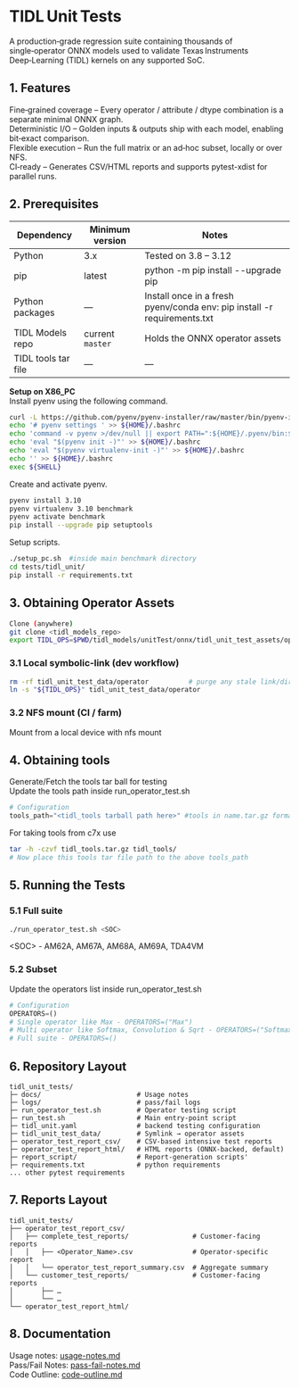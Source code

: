 # TIDL Unit Tests
A production‑grade regression suite containing thousands of single‑operator ONNX models used to validate Texas Instruments Deep‑Learning (TIDL) kernels on any supported SoC.

## 1. Features
Fine‑grained coverage – Every operator / attribute / dtype combination is a separate minimal ONNX graph.<br>
Deterministic I/O – Golden inputs & outputs ship with each model, enabling bit‑exact comparison.<br>
Flexible execution – Run the full matrix or an ad‑hoc subset, locally or over NFS.<br>
CI‑ready – Generates CSV/HTML reports and supports pytest-xdist for parallel runs.

## 2. Prerequisites
| Dependency               | Minimum version | Notes |
|--------------------------|-----------------|-------|
| Python                   | 3.x             | Tested on 3.8 – 3.12 |
| pip                      | latest          | python -m pip install --upgrade pip |
| Python packages          | —               | Install once in a fresh pyenv/conda env: pip install -r requirements.txt |
| TIDL Models repo     	   | current `master`| Holds the ONNX operator assets |
| TIDL tools tar file      | —               | — |

**Setup on X86_PC**<br>
Install pyenv using the following command.<br>
```bash
curl -L https://github.com/pyenv/pyenv-installer/raw/master/bin/pyenv-installer | bash
echo '# pyenv settings ' >> ${HOME}/.bashrc
echo 'command -v pyenv >/dev/null || export PATH=":${HOME}/.pyenv/bin:$PATH"' >> ${HOME}/.bashrc
echo 'eval "$(pyenv init -)"' >> ${HOME}/.bashrc
echo 'eval "$(pyenv virtualenv-init -)"' >> ${HOME}/.bashrc
echo '' >> ${HOME}/.bashrc
exec ${SHELL}
```
Create and activate pyenv.<br>
```bash
pyenv install 3.10
pyenv virtualenv 3.10 benchmark
pyenv activate benchmark
pip install --upgrade pip setuptools
```
Setup scripts.<br>
```bash
./setup_pc.sh  #inside main benchmark directory 
cd tests/tidl_unit/
pip install -r requirements.txt
```

## 3. Obtaining Operator Assets
```bash
Clone (anywhere)
git clone <tidl_models_repo>
export TIDL_OPS=$PWD/tidl_models/unitTest/onnx/tidl_unit_test_assets/operators
```

### 3.1 Local symbolic‑link (dev workflow)
```bash
rm -rf tidl_unit_test_data/operator          # purge any stale link/dir
ln -s "${TIDL_OPS}" tidl_unit_test_data/operator
```

### 3.2 NFS mount (CI / farm)
Mount from a local device with nfs mount

## 4. Obtaining tools
Generate/Fetch the tools tar ball for testing<br>
Update the tools path inside run_operator_test.sh<br>
```python
# Configuration
tools_path="<tidl_tools tarball path here>" #tools in name.tar.gz format
```
For taking tools from c7x use
```bash
tar -h -czvf tidl_tools.tar.gz tidl_tools/
# Now place this tools tar file path to the above tools_path 
```

## 5. Running the Tests

### 5.1 Full suite
```bash
./run_operator_test.sh <SOC>
```
&lt;SOC&gt; - AM62A, AM67A, AM68A, AM69A, TDA4VM 

### 5.2 Subset
Update the operators list inside run_operator_test.sh<br>
```python
# Configuration
OPERATORS=()
# Single operator like Max - OPERATORS=("Max")
# Multi operator like Softmax, Convolution & Sqrt - OPERATORS=("Softmax" "Convolution" "Sqrt")
# Full suite - OPERATORS=()
```

## 6. Repository Layout
```text
tidl_unit_tests/
├─ docs/                     	# Usage notes
├─ logs/						# pass/fail logs
├─ run_operator_test.sh         # Operator testing script
├─ run_test.sh  				# Main entry‑point script
├─ tidl_unit.yaml  				# backend testing configuration
├─ tidl_unit_test_data/         # Symlink → operator assets
├─ operator_test_report_csv/    # CSV‑based intensive test reports
├─ operator_test_report_html/   # HTML reports (ONNX‑backed, default)
├─ report_script/               # Report‑generation scripts'
├─ requirements.txt  			# python requirements
... other pytest requirements
```

## 7. Reports Layout
```text
tidl_unit_tests/
├── operator_test_report_csv/
│   ├── complete_test_reports/                # Customer‑facing reports 
│   │   ├── <Operator_Name>.csv               # Operator‑specific report
│   │   └── operator_test_report_summary.csv  # Aggregate summary
│   └── customer_test_reports/                # Customer‑facing reports 
│       ├── …
│       └── …
└── operator_test_report_html/               
```

## 8. Documentation

Usage notes: [usage-notes.md](docs/usage-notes.md)<br>
Pass/Fail Notes: [pass-fail-notes.md](docs/pass-fail-notes.md)<br>
Code Outline: [code-outline.md](docs/code-outline.md)


